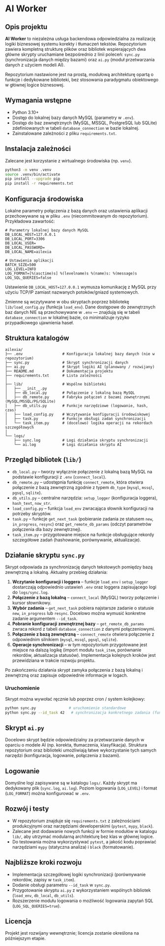 # AI Worker

## Opis projektu
**AI Worker** to niezależna usługa backendowa odpowiedzialna za realizację logiki biznesowej systemu korekty i tłumaczeń tekstów. Repozytorium zawiera kompletną strukturę plików oraz bibliotek wspierających dwa główne skrypty uruchamiane bezpośrednio z linii poleceń: `sync.py` (synchronizacja danych między bazami) oraz `ai.py` (moduł przetwarzania danych z użyciem modeli AI).

Repozytorium nastawione jest na prostą, modułową architekturę opartą o funkcje i dedykowane biblioteki, bez stosowania paradygmatu obiektowego w głównej logice biznesowej.

## Wymagania wstępne
- Python 3.10+
- Dostęp do lokalnej bazy danych MySQL (parametry w `.env`).
- Dostęp do baz zewnętrznych (MySQL, MSSQL, PostgreSQL lub SQLite) zdefiniowanych w tabeli `database_connection` w bazie lokalnej.
- Zainstalowane zależności z pliku `requirements.txt`.

## Instalacja zależności
Zalecane jest korzystanie z wirtualnego środowiska (np. `venv`).

```bash
python3 -m venv .venv
source .venv/bin/activate
pip install --upgrade pip
pip install -r requirements.txt
```

## Konfiguracja środowiska
Lokalne parametry połączenia z bazą danych oraz ustawienia aplikacji przechowywane są w pliku `.env` (niecommitowanym do repozytorium). Przykładowa zawartość:

```dotenv
# Parametry lokalnej bazy danych MySQL
DB_LOCAL_HOST=127.0.0.1
DB_LOCAL_PORT=3306
DB_LOCAL_USER=
DB_LOCAL_PASSWORD=
DB_LOCAL_NAME=ailexia

# Ustawienia aplikacji
BATCH_SIZE=500
LOG_LEVEL=INFO
LOG_FORMAT=[%(asctime)s] %(levelname)s %(name)s: %(message)s
LOG_SQL_QUERIES=false
```

Ustawienie `DB_LOCAL_HOST=127.0.0.1` wymusza komunikację z MySQL przy użyciu TCP/IP zamiast nazwanych potoków/gniazd systemowych.

Zmienne są wczytywane w obu skryptach poprzez bibliotekę `lib/load_config.py` (funkcja `load_env`). Dane dostępowe do zewnętrznych baz danych NIE są przechowywane w `.env` — znajdują się w tabeli `database_connection` w lokalnej bazie, co minimalizuje ryzyko przypadkowego ujawnienia haseł.

## Struktura katalogów
```
ailexia/
├── .env                  # Konfiguracja lokalnej bazy danych (nie w repozytorium)
├── sync.py               # Skrypt synchronizacji danych
├── ai.py                 # Skrypt logiki AI (planowany / rozwijany)
├── README.md             # Dokumentacja projektu
├── requirements.txt      # Lista zależności
│
├── lib/                  # Wspólne biblioteki
│   ├── __init__.py
│   ├── db_local.py       # Połączenie z lokalną bazą MySQL
│   ├── db_remote.py      # Fabryka połączeń z bazami zewnętrznymi (MySQL/MSSQL/PG/SQLite)
│   ├── db_utils.py       # Funkcje narzędziowe (logowanie, hash, czas)
│   ├── load_config.py    # Wczytywanie konfiguracji środowiskowej
│   ├── task.py           # Funkcje obsługi zadań synchronizacji
│   └── task_item.py      # (docelowo) logika operacji na rekordach szczegółowych
│
└── logs/
    ├── sync.log          # Logi działania skryptu synchronizacji
    └── ai.log            # Logi działania skryptu AI
```

## Przegląd bibliotek (`lib/`)
- `db_local.py` – tworzy wyłącznie połączenie z lokalną bazą MySQL na podstawie konfiguracji z `.env` (`connect_local`).
- `db_remote.py` – udostępnia funkcję `connect_remote`, która otwiera połączenie z bazą zewnętrzną zgodnie z typem `db_type` (`mysql`, `mssql`, `pgsql`, `sqlite`).
- `db_utils.py` – centralne narzędzia: `setup_logger` (konfiguracja loggera), `hash_text`, `now_str`.
- `load_config.py` – funkcja `load_env` zwracająca słownik konfiguracji na potrzeby skryptów.
- `task.py` – funkcje `get_next_task` (pobieranie zadania ze statusem `new`, `in_progress`, `resync`) oraz `get_remote_db_params` (odczyt parametrów połączenia dla bazy zewnętrznej).
- `task_item.py` – przygotowane miejsce na funkcje obsługujące rekordy szczegółowe zadań (hashowanie, porównywanie, aktualizacje).

## Działanie skryptu `sync.py`
Skrypt odpowiada za synchronizację danych tekstowych pomiędzy bazą zewnętrzną a lokalną. Aktualny przebieg działania:

1. **Wczytanie konfiguracji i loggera** – funkcje `load_env` i `setup_logger` dostarczają odpowiednio ustawień `.env` oraz loggera zapisującego logi do `logs/sync.log`.
2. **Połączenie z bazą lokalną** – `connect_local` (MySQL) tworzy połączenie i kursor słownikowy.
3. **Wybór zadania** – `get_next_task` pobiera najstarsze zadanie o statusie `new`, `in_progress` lub `resync`. Docelowo można wymusić konkretne zadanie argumentem `--id_task`.
4. **Pobranie konfiguracji zewnętrznej bazy** – `get_remote_db_params` zwraca rekord z tabeli `database_connection` z danymi połączeniowymi.
5. **Połączenie z bazą zewnętrzną** – `connect_remote` otwiera połączenie z odpowiednim silnikiem (`mysql`, `mssql`, `pgsql`, `sqlite`).
6. **Operacje synchronizacji** – w tym repozytorium przygotowane jest miejsce na dalszą logikę (import modułu `task_item`, porównanie rekordów, aktualizacja statusów). Implementacja kolejnych kroków jest przewidziana w trakcie rozwoju projektu.

Po zakończeniu działania skrypt zamyka połączenia z bazą lokalną i zewnętrzną oraz zapisuje odpowiednie informacje w logach.

### Uruchomienie
Skrypt można wywołać ręcznie lub poprzez cron / system kolejkowy:

```bash
python sync.py               # uruchomienie standardowe
python sync.py --id_task 42   # synchronizacja konkretnego zadania (funkcjonalność planowana)
```

## Skrypt `ai.py`
Docelowo skrypt będzie odpowiedzialny za przetwarzanie danych w oparciu o modele AI (np. korekta, tłumaczenia, klasyfikacja). Struktura repozytorium oraz biblioteki umożliwiają łatwe wykorzystanie tych samych narzędzi (konfiguracja, logowanie, połączenia z bazami).

## Logowanie
Domyślne logi zapisywane są w katalogu `logs/`. Każdy skrypt ma dedykowany plik (`sync.log`, `ai.log`). Poziom logowania (`LOG_LEVEL`) i format (`LOG_FORMAT`) można konfigurować w `.env`.

## Rozwój i testy
- W repozytorium znajduje się `requirements.txt` z zależnościami produkcyjnymi oraz narzędziami developerskimi (`pytest`, `mypy`, `black`).
- Zalecane jest dodawanie nowych funkcji w formie modułów w katalogu `lib/`, aby utrzymać modularną architekturę bez klas w głównej logice.
- Do testowania można wykorzystywać `pytest`, a jakość kodu poprawiać narzędziami `mypy` (statyczna analiza) i `black` (formatowanie).

## Najbliższe kroki rozwoju
- Implementacja szczegółowej logiki synchronizacji (porównywanie rekordów, zapisy w `task_item`).
- Dodanie obsługi parametru `--id_task` w `sync.py`.
- Przygotowanie skryptu `ai.py` z wykorzystaniem wspólnych bibliotek (`load_env`, `db_local`, `db_utils`).
- Rozszerzenie modułu logowania o możliwość logowania zapytań SQL (`LOG_SQL_QUERIES=true`).

## Licencja
Projekt jest rozwijany wewnętrznie; licencja zostanie określona na późniejszym etapie.
